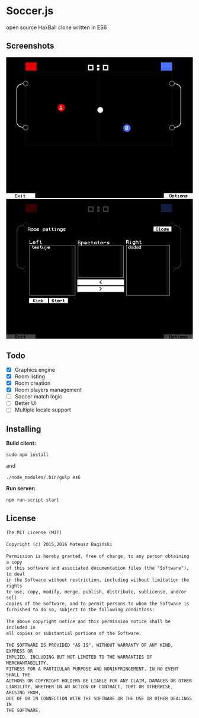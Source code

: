 Soccer.js
==============
open source HaxBall clone written in ES6

## Screenshots
![Room](/screenshots/1.png?raw=true "Room")
![Settings](/screenshots/2.png?raw=true "Room settings")

## Todo

- [x] Graphics engine
- [x] Room listing
- [x] Room creation
- [x] Room players management
- [ ] Soccer match logic 
- [ ] Better UI
- [ ] Multiple locale support

## Installing
**Build client:**
```
sudo npm install
```
and
```
./node_modules/.bin/gulp es6
```
**Run server:**
```
npm run-script start
```

## License
```
The MIT License (MIT)

Copyright (c) 2015,2016 Mateusz Bagiński

Permission is hereby granted, free of charge, to any person obtaining a copy
of this software and associated documentation files (the "Software"), to deal
in the Software without restriction, including without limitation the rights
to use, copy, modify, merge, publish, distribute, sublicense, and/or sell
copies of the Software, and to permit persons to whom the Software is
furnished to do so, subject to the following conditions:

The above copyright notice and this permission notice shall be included in
all copies or substantial portions of the Software.

THE SOFTWARE IS PROVIDED "AS IS", WITHOUT WARRANTY OF ANY KIND, EXPRESS OR
IMPLIED, INCLUDING BUT NOT LIMITED TO THE WARRANTIES OF MERCHANTABILITY,
FITNESS FOR A PARTICULAR PURPOSE AND NONINFRINGEMENT. IN NO EVENT SHALL THE
AUTHORS OR COPYRIGHT HOLDERS BE LIABLE FOR ANY CLAIM, DAMAGES OR OTHER
LIABILITY, WHETHER IN AN ACTION OF CONTRACT, TORT OR OTHERWISE, ARISING FROM,
OUT OF OR IN CONNECTION WITH THE SOFTWARE OR THE USE OR OTHER DEALINGS IN
THE SOFTWARE.
```
